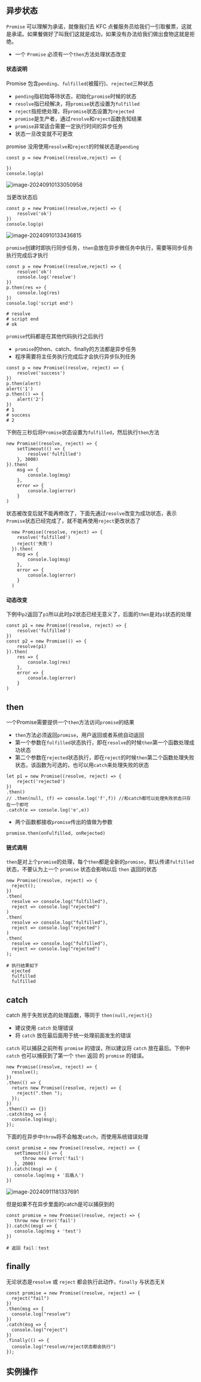 ## 异步状态

`Promise` 可以理解为承诺，就像我们去 KFC 点餐服务员给我们一引取餐票，这就是承诺。如果餐做好了叫我们这就是成功，如果没有办法给我们做出食物这就是拒绝。

- 一个 `Promise` 必须有一个`then`方法处理状态改变

#### 状态说明

Promise 包含`pending`、`fulfilled`(被履行)、`rejected`三种状态

- `pending`指初始等待状态，初始化`promise`时候的状态
- `resolve`指已经解决，将`promise`状态设置为`fulfilled`
- `reject`指拒绝处理，将`promise`状态设置为`rejected`
- `promise`是生产者，通过`resolve`和`reject`函数告知结果
- `promise`非常适合需要一定执行时间的异步任务
- 状态一旦改变就不可更改

promise 没用使用`resolve`和`reject`的时候状态是`pending`

```
const p = new Promise((resolve,reject) => {

})
console.log(p)
```

![image-20240910133050958](./assets/image-20240910133050958.png)

当更改状态后

```
const p = new Promise((resolve,reject) => {
	resolve('ok')
})
console.log(p)
```

![image-20240910133436815](./assets/image-20240910133436815.png)

`promise`创建时即执行同步任务，`then`会放在异步微任务中执行，需要等同步任务执行完成后才执行

```
const p = new Promise((resolve,reject) => {
	resolve('ok')
	console.log('resolve')
})
p.then(res => {
	console.log(res)
})
console.log('script end')

# resolve
# script end
# ok
```

`promise`代码都是在其他代码执行之后执行

- `promise`的then、catch、finally的方法都是异步任务
- 程序需要将主任务执行完成后才会执行异步队列任务

```
const p = new Promise((resolve, reject) => {
    resolve('success')
})
p.then(alert)
alert('1')
p.then(() => {
    alert('2')
})
# 1
# success
# 2
```

下例在三秒后将`Promise`状态设置为`fulfilled`，然后执行`then`方法

```
new Promise((resolve, reject) => {
	setTimeout(() => {
		resolve('fulfilled')
	}, 3000)
}).then(
	msg => {
		console.log(msg)
	},
	error => {
		console.log(error)
	}
)
```

状态被改变后就不能再修改了，下面先通过`resolve`改变为成功状态，表示`Promise`状态已经完成了，就不能再使用`reject`更改状态了

```
  new Promise((resolve, reject) => {
  	resolve('fulfilled')
  	reject('失败')
  }).then(
  	msg => {
  		console.log(msg)
  	},
  	error => {
  		console.log(error)
  	}
  )
```

#### 动态改变

下例中`p2`返回了`p1`所以此时p2状态已经无意义了，后面的`then`是对`p1`状态的处理

```
const p1 = new Promise((resolve, reject) => {
	resolve('fulfilled')
})
const p2 = new Promise(() => {
	resolve(p1)
}).then(
	res => {
		console.log(res)
	},
	error => {
		console.log(error)
	}
)
```

## then

一个Promise需要提供一个`then`方法访问`promise`的结果

- `then`方法必须返回`promise`，用户返回或者系统自动返回
- 第一个参数在`fulfilled`状态执行，即在`resolve`的时候`then`第一个函数处理成功状态
- 第二个参数在`rejected`状态执行，即在`reject`的时候`then`第二个函数处理失败状态，该函数为可选的，也可以用`catch`来处理失败的状态

```
let p1 = new Promise((resolve, reject) => {
	reject('rejected')
})
.then()
// .then(null, (f) => console.log('f',f)) //和catch都可以处理失败状态只存在一个即可
.catch(e => console.log('e',e))
```



- 两个函数都接收`promise`传出的值做为参数

```
promise.then(onFulfilled, onRejected)
```

#### 链式调用

`then`是对上个`promise`的处理，每个`then`都是全新的`promise`，默认传递`fulfilled`状态，不要认为上一个 `promise` 状态会影响以后 `then` 返回的状态

```
new Promise((resolve, reject) => {
  reject();
})
.then(
  resolve => console.log("fulfilled"),
  reject => console.log("rejected")
)
.then(
  resolve => console.log("fulfilled"),
  reject => console.log("rejected")
)
.then(
  resolve => console.log("fulfilled"),
  reject => console.log("rejected")
);

# 执行结果如下
  ejected
  fulfilled
  fulfilled
```

## catch

catch 用于失败状态的处理函数，等同于 `then(null,reject){}`

- 建议使用 `catch` 处理错误
- 将 `catch` 放在最后面用于统一处理前面发生的错误

`catch` 可以捕获之前所有 `promise` 的错误，所以建议将 `catch` 放在最后。下例中 `catch` 也可以捕获到了第一个 `then` 返回 的 `promise` 的错误。

```
new Promise((resolve, reject) => {
  resolve();
})
.then(() => {
  return new Promise((resolve, reject) => {
    reject(".then ");
  });
})
.then(() => {})
.catch(msg => {
  console.log(msg);
});
```

下面的在异步中`throw`将不会触发`catch`，而使用系统错误处理

```
const promise = new Promise((resolve, reject) => {
   setTimeout(() => {
      throw new Error('fail')
   }, 2000)
}).catch((msg) => {
   console.log(msg + '后盾人')
})
```

![image-20240911181337691](./assets/image-20240911181337691.png)

但是如果不在异步里面的catch是可以捕获到的

```
const promise = new Promise((resolve, reject) => {
   throw new Error('fail')
}).catch((msg) => {
   console.log(msg + 'test')
})

# 返回 fail：test
```

## finally

无论状态是`resolve` 或 `reject` 都会执行此动作，`finally` 与状态无关

```
const promise = new Promise((resolve, reject) => {
  reject("fail")
})
.then(msg => {
  console.log("resolve")
})
.catch(msg => {
  console.log("reject")
})
.finally(() => {
  console.log("resolve/reject状态都会执行")
});
```

## 实例操作

